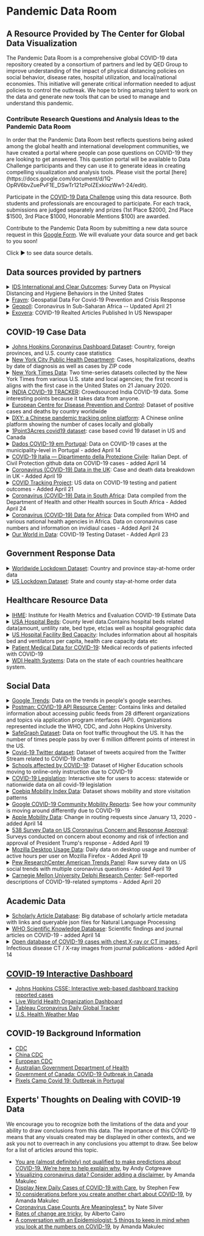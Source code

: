 <head>
<!-- Google Tag Manager -->
<script>(function(w,d,s,l,i){w[l]=w[l]||[];w[l].push({'gtm.start':
new Date().getTime(),event:'gtm.js'});var f=d.getElementsByTagName(s)[0],
j=d.createElement(s),dl=l!='dataLayer'?'&l='+l:'';j.async=true;j.src=
'https://www.googletagmanager.com/gtm.js?id='+i+dl;f.parentNode.insertBefore(j,f);
})(window,document,'script','dataLayer','GTM-W964J2X');</script>
<!-- End Google Tag Manager -->
  
<!-- Global site tag (gtag.js) - Google Analytics -->
<script async src="https://www.googletagmanager.com/gtag/js?id=UA-163600698-1"></script>
<script>
  window.dataLayer = window.dataLayer || [];
  function gtag(){dataLayer.push(arguments);}
  gtag('js', new Date());

  gtag('config', 'UA-163600698-1');
</script>


</head>

<img src="https://cgdv.github.io/assets/img/sunrise.jpg" alt=""/>
<style type="text/css">
 div.container-lg.px-3.my-5.markdown-body h1 a {
    display: none;
}


 </style>

<!-- Google Tag Manager (noscript) -->
<noscript><iframe src="https://www.googletagmanager.com/ns.html?id=GTM-W964J2X"
height="0" width="0" style="display:none;visibility:hidden"></iframe></noscript>
<!-- End Google Tag Manager (noscript) -->

<h1> Pandemic Data Room </h1>
<h2> A Resource Provided by The Center for Global Data Visualization </h2>

The Pandemic Data Room is a comprehensive global COVID-19 data repository created by a consortium of partners and led by QED Group to improve understanding of the impact of physical distancing policies on social behavior, disease rates, hospital utilization, and local/national economies. This initiative will generate critical information needed to adjust policies to control the outbreak. We hope to bring amazing talent to work on the data and generate new tools that can be used to manage and understand this pandemic.

<h3> Contribute Research Questions and Analysis Ideas to the Pandemic Data Room </h3>
In order that the Pandemic Data Room best reflects questions being asked among the global health and international development communities, we have created a portal where people can pose questions on COVID-19 they are looking to get answered. This question portal will be available to Data Challenge  participants and they can use it to generate ideas in creating compelling visualization and analysis tools. Please visit the portal [here](https://docs.google.com/document/d/1Q-OpRV6bvZuePvF1E_DSwTr121zPoIZExkiozWw1-24/edit).  



Participate in the <a href="https://cgdv.github.io/challenges/COVID-19/" target="_blank">COVID-19 Data Challenge</a> using this data resource. Both students and professionals are encouraged to participate. For each track, submissions are judged separately and prizes (1st Place $2000, 2nd Place $1500, 3rd Place $1000, Honorable Mentions $100) are awarded. 

Contribute to the Pandemic Data Room by submitting a new data source request in this [Google Form](https://docs.google.com/forms/d/e/1FAIpQLSdn74SkcHp3lJ6rv2QTU1VmeliwUe_d6G8H_dFvVf_J_LEeMQ/viewform). We will evaluate your data source and get back to you soon!

Click ▶ to see data source details.

<h2> Data sources provided by partners  </h2>

<details>
<summary>
<a href="//www.idsinternational.com">IDS International and Clear Outcomes</a>: Survey Data on Physical Distancing and Hygiene Behaviors in the United States</summary>
<p>
<ul>
<li> Detailed Description: Flattening the curve depends on the population following policies on physical distancing (e.g., staying home, avoiding contact closer than 6’) and hygiene (e.g., washing hands, wearing masks). Getting back to work depends on measuring the effectiveness of policies and behaviors so that governments, institutions, businesses, and individuals can make better decisions on what can be done without triggering new outbreaks. IDS is a data and technology company working to create data collection and analysis tools to better measure compliance and effectiveness of pandemic behavior safety.  
On April 6th, 2020, IDS conducted an online survey among a nationally representative sample about Physical Distancing and Hygiene Behaviors. See and download latest results of IDS's nationwide poll, summary for survey results and survey questions <a href="https://docs.google.com/document/d/13MWuEBU9a7Z9ShqZKCmNeGZn4yDMdDje5M7RT2E6G54/edit">here</a>.</li>
<li> Data Resolution: US </li>
<li> File type: .csv </li>
</ul>
</p>
</details>

<details>
<summary>
<a href="https://fraym.io/">Fraym</a>: Geospatial Data For Covid-19 Prevention and Crisis Response</summary>
<p>
<ul>
<li> Detailed Description: The risks posed by coronavirus are especially high for millions of people who live in low-and middle-income countries, where financial, medical equipment, and health personnel resources are highly constrained. 
To rapidly identify countries, cities and communities that exhibit the greatest risk of emergency cases and rapid transmission, Fraym provides access to relevant data layers including Emergency Case Risk Factors (Smoking prevalence, Elderly households, Body health - obesity, child stunting, child wasting) and Transmission Risk Factors (Population density, Household size, Occupation, Transportation modes, Hand Washing Practices).
CGDV has requested the above data layers for countries including Guatemala, Kenya, Nigeria, Pakistan, Philippines, Rwanda, Senegal, and South Africa. Each folder should have a data dictionary and a citation guide for use. Download raster files with high-resolution down to 1km2 in <a href="https://drive.google.com/drive/folders/14P_mzWfNmottpzMtTpCvvuT1gkotvK5p?usp=sharing">CGDV Google Drive</a>. </li>
<li> Data Resolution: Country </li>
<li> File type: TIF File </li>
</ul>
</p>
</details>


<details>
<summary>
<a href="https://www.geopoll.com//">Geopoll</a>: Coronavirus In Sub-Saharan Africa -- Updated April 21</summary>
<p>
<ul>
<li> Detailed Description: As a research organization that conducts remote research, GeoPoll takes an initiative to assist the global response to coronavirus. From March 10th – 13th, 2020, GeoPoll administered a <a href='https://www.geopoll.com/blog/coronavirus-africa/'>first-round survey</a> on the knowledge of and perceptions towards coronavirus in South Africa, Kenya, and Nigeria. This survey examined awareness levels, primary information sources, knowledge of how to prevent the virus, and levels of worry.
<br>
<br> On April 15th, Geopoll further conducted a <a href='https://www.geopoll.com/blog/report-covid-19-coronavirus-africa/'>second-round survey </a> about How Africans in 12 Nations are Responding to the COVID-19 Outbreak. The remote study examined the effects coronavirus is already having on people throughout the region.
<br>
<br>Click links above to read full reports of both surveys. Download a copy of the survey data in <a href="https://drive.google.com/drive/folders/14P_mzWfNmottpzMtTpCvvuT1gkotvK5p?usp=sharing">CGDV Google Drive</a>. </li>
<li> Data Resolution: County in African countries </li>
<li> File type: Excel </li>
</ul>
</p>
</details>

<details>
<summary>
<a href="http://www.exovera.com/">Exovera</a>: COVID-19 Realted Articles Published In US Newspaper </summary>
<p>
<ul>
<li> Detailed Description: Exovera provides COVID-19 social media data through its robust API platform. Download data files in <a href="https://drive.google.com/drive/folders/14P_mzWfNmottpzMtTpCvvuT1gkotvK5p?usp=sharing">CGDV Google Drive</a>. </li>
  <ul>
  <li> politics_coronavirus_rawdata_Jan012020-Apr072020.json: The US Politics dataset is a set of ~1m articles since Jan 01 2020, from ~10k sources both local/national of US newspapers/online news related to US Politics (using an Exovera Classifier that tags politics related content at a high level of recall).  </li>
  <li> coronavirus_english_topSources_04072020.json: Data from the top 500 largest publishers (in English/by reach) in Exovera's overall dataset. The data is collected via API from social media posts that contain URL's from the top publishers.  </li>
  <li> coronavirus_general_media_timeseries-04072020.csv: The timeseries are from Coronavirus related terms/content within all-english online News/Print media that we have access to worldwide, it encompasses 55k sources and uses an initial set of keywords to pull up content. The initial set of search terms has ~15m results with keywords 'Coronavirus', 'covid-19', 'covid19', "2019-nCoV" and "Sars-COV-2". Data are based around tagging / subtopic detection with labels applied.  </li> </ul>
<li> Data Resolution: US </li>
<li> File type: .json, .csv </li>
</ul>
</p>
</details>

## COVID-19 Case Data  

<details>
<summary>
<a href="https://github.com/CSSEGISandData/COVID-19">Johns Hopkins Coronavirus Dashboard Dataset</a>: Country, foreign provinces, and U.S. county case statistics</summary>
<p>
<ul>

<li> Detailed Description: Contains recovered, infected, and fatility case numbers for all countries, province-level for many countries, and county level for the US. Data is sourced from a variety of health organizations around the world.</li>
<li> Data Resolution: Global (some province level), U.S. County</li>
<li> Frequency of update: Daily </li>
<li> Download Method: Download / Clone </li>
<ul>
  <li> File type: CSV </li></ul>
<li> Cleaning requirements: Minimal </li>
<li> Link: <a href="https://github.com/CSSEGISandData/COVID-19">https://github.com/CSSEGISandData/COVID-19</a></li>
</ul>
</p>
</details>


<details>
<summary>
<a href="https://github.com/nychealth/coronavirus-data">New York City Public Health Department</a>: Cases, hospitalizations, deaths by date of diagnosis as well as cases by ZIP code</summary>
<p>
<ul>

<li> Detailed Description: There are a lot of files in the github repo, however only 2 datasets that I think valuable (case-hosp-death.csv and tests-by-zcta.csv). The case-hosp-death accounts cases by date of diagnosis, hospitalized and deaths in NYC hospitals. The latter dataset is cumulative positive cases per zip code</li>
<li> Data Resolution: U.S., U.S. ZIP</li>
<li> Frequency of update: Daily </li>
<li> Download Method: Download / Clone </li>
<ul>
  <li> File type: CSV </li></ul>
<li> Cleaning requirements: Minimal </li>
<li> Link: <a href="https://github.com/nychealth/coronavirus-data">https://github.com/nychealth/coronavirus-data</a></li>
</ul>
</p>
</details>


<details>
<summary>
<a href="https://github.com/nytimes/covid-19-data">New York Times Data</a>: Two time-series datasets collected by the New York Times from various U.S. state and local agencies; the first record is aligns with the first case in the United States on 21 January 2020.</summary>
<p>
<ul>

<li> Detailed Description: Two time-series datasets collected by the New York Times from various state and local government agencies; the first record is the first case in the United States on 21 January 2020. One dataset contains information aggregated at the state-level and the other is information broken down by county. Features contained are: date, county/state, fips, cases, and deaths. NOTE: This source only provides information about positive cases.</li>
<li> Data Resolution: U.S. States, U.S. County</li>
<li> Frequency of update: Daily </li>
<li> Download Method: Download / Clone </li>
<ul>
  <li> File type: CSV </li></ul>
<li> Cleaning requirements: Minimal </li>
<li> Link: <a href="https://github.com/nytimes/covid-19-data">https://github.com/nytimes/covid-19-data</a></li>
</ul>
</p>
</details>

<details>
<summary>
<a href="https://github.com/covid19india/api">INDIA COVID-19 TRACKER</a>: Crowdsourced India COVID-19 data. Some interesting points because it takes data from anyone.</summary>
<p>
<ul>

<li> Detailed Description: This is a link to a GitHub repository that is used to crowdsource data about COVID-19 in India. The crowdsourced data has been used to make an HTML page (the link is in the GitHub repository). The data is crowdsourced through telegram, a social media type application, but it is not thoroughly validated. It is really interesting data about India, but it needs to be used appropriately in analysis. It is submitted through a social media platform, so some of it is likely incorrect, but could make fantastic supplementary data.</li>
<li> Data Resolution: Country</li>
<li> Frequency of update: Daily </li>
<li> Download Method: Clone / API </li>
<ul>
  <li> File type: JSON </li></ul>
<li> Cleaning requirements: Minimal </li>
<li> Link: <a href="https://github.com/covid19india/api">https://github.com/covid19india/api</a></li>
</ul>
</p>
</details>

<details>
<summary>
<a href="https://www.ecdc.europa.eu/en/publications-data/download-todays-data-geographic-distribution-covid-19-cases-worldwide">European Centre for Disease Prevention and Control</a>: Dataset of positive cases and deaths by country worldwide</summary>
<p>
<ul>

<li> Detailed Description: Contains a dataset that tracks positive cases and deaths per country. Originally a record data but could be transformed into timeseries with decent coding work</li>
<li> Data Resolution: Global</li>
<li> Frequency of update: Daily </li>
<li> Download Method: Download </li>
<ul>
  <li> File type: CSV, JSON, XML </li></ul>
<li> Cleaning requirements: Minimal/Moderate </li>
<li> Link: <a href="https://www.ecdc.europa.eu/en/publications-data/download-todays-data-geographic-distribution-covid-19-cases-worldwide">https://www.ecdc.europa.eu/en/publications-data/download-todays-data-geographic-distribution-covid-19-cases-worldwide</a></li>
</ul>
</p>
</details>


<details>
<summary>
<a href="https://ncov.dxy.cn/ncovh5/view/pneumonia">DXY: a Chinese pandemic tracking online platform</a>: A Chinese online platform showing the number of cases locally and globally</summary>
<p>
<ul>

<li> Detailed Description: Daily confirmed, deaths, and recovered cases worldwide. There is English version if click "switch to English version", but it doesn't provide dataset to download.</li>
<li> Data Resolution: Global, China</li>
<li> Frequency of update: Daily </li>
<li> Download Method: Copy-paste </li>
<ul>
  <li> File type: Text </li></ul>
<li> Cleaning requirements: Significant </li>
<li> Link: <a href="https://ncov.dxy.cn/ncovh5/view/pneumonia">https://ncov.dxy.cn/ncovh5/view/pneumonia</a></li>
</ul>
</p>
</details>

<details>
<summary>
<a href="https://coronavirus.1point3acres.com/en">1Point3Acres covid19 dataset</a>: case based covid 19 dataset in US and Canada</summary>
<p>
<ul>

<li> Detailed Description: The case data contains case id, confirmed date, state/province, county (for US only), confirmed case count, and death count. (Have rules on citing this source)</li>
<li> Data Resolution: US(county level) and Canada</li>
<li> Frequency of update: Daily </li>
<li> Download Method: API(I have requested and get the API access token,  20 requests per 24 hour) </li>
<ul>
  <li> File type: CSV </li></ul>
<li> Cleaning requirements: Minimal </li>
<li> Link: <a href="https://coronavirus.1point3acres.com/en">https://coronavirus.1point3acres.com/en</a></li>
</ul>
</p>
</details>

<details>
<summary>
<a href="https://github.com/dssg-pt/covid19pt-data">Dados COVID-19 em Portugal</a>: Data on COVID-19 cases at the municipality-level in Portugal - added April 14</summary>
<p>
<ul>

<li> Detailed Description: Data sourced from the Portuguese Directorate General of Health on their dashboard site <a href="https://covid19.min-saude.pt/ponto-de-situacao-atual-em-portugal/">Dashboard</a> as well as other reports.</li>
<li> Data Resolution: Portugal, Municipalities of Portugal</li>
<li> Frequency of update: Daily </li>
<li> Download Method: Download / Clone </li>
<ul>
  <li> File type: CSV </li></ul>
<li> Cleaning requirements: Moderate (Data in Portuguese) </li>
<li> Link: <a href="https://github.com/dssg-pt/covid19pt-data">https://github.com/dssg-pt/covid19pt-data"</a></li>
</ul>
</p>
</details>

<details>
<summary>
<a href="https://github.com/pcm-dpc/COVID-19">COVID-19 Italia — Dipartimento della Protezione Civile</a>: Italian Dept. of Civil Protection github data on COVID-19 cases - added April 14</summary>
<p>
<ul>

<li> Detailed Description: Data from the arcGIS dashboard set up by the Italian Dept. of Civil Protection.<a href="http://arcg.is/C1unv">Dashboard</a></li>
<li> Data Resolution: Italy, Regions/Provinces of Italy</li>
<li> Frequency of update: Daily </li>
<li> Download Method: Download / Clone </li>
<ul>
  <li> File type: CSV </li></ul>
<li> Cleaning requirements: Moderate (Data in Italian) </li>
<li> Link: <a href="https://github.com/pcm-dpc/COVID-19">https://github.com/pcm-dpc/COVID-19"</a></li>
</ul>
</p>
</details>

<details>
<summary>
<a href="https://coronavirus.data.gov.uk/#local-authorities">Coronavirus (COVID-19) Data in the UK</a>: Case and death data breakdown in UK - Added April 19</summary>
<p>
<ul>

<li> Detailed Description: Compilation of case and death data at the nation, region, and upper tier local authority (UTLA) levels by data.gov.uk</li>
<li> Data Resolution: UK, Nations, Regions, ULTA</li>
<li> Frequency of update: Daily </li>
<li> Download Method: Download </li>
<ul>
  <li> File type: CSV </li></ul>
<li> Cleaning requirements: Minimal </li>
<li> Link: <a href="https://coronavirus.data.gov.uk/#local-authorities">https://coronavirus.data.gov.uk/#local-authorities</a></li>
</ul>
</p>
</details>

<details>
<summary>
<a href="https://covidtracking.com/about-project">COVID Tracking Project</a>: US  data on COVID-19 testing and patient outcomes - Added April 21</summary>
<p>
<ul>

<li> Detailed Description: The COVID Tracking Project is a volunteer organization launched from The Atlantic and dedicated to collecting and publishing the data required to understand the COVID-19 outbreak in the United States. Every day, they collect data on COVID-19 testing and patient outcomes from all 50 states, 5 territories, and the District of Columbia. Their dataset is currently in use by national and local news organizations across the US and by research projects and agencies worldwide.

</li>
<li> Data Resolution: US state, county</li>
<li> Frequency of update: Daily </li>
<li> Download Method: Download </li>
<ul>
  <li> File type: CSV, .json  </li></ul>
<li> Cleaning requirements: Moderate </li>
<li> Link: <a href="https://covidtracking.com/api">https://covidtracking.com/api</a></li>
</ul>
</p>
</details>

<details>
<summary>
<a href="https://github.com/dsfsi/covid19za">Coronavirus (COVID-19) Data in South Africa</a>: Data compiled from the Department of Health and other Health sources in South Africa - Added April 24</summary>
<p>
<ul>

<li> Data Resolution: South Africa, South African States/Provinces</li>
<li> Frequency of update: Daily </li>
<li> Download Method: Download / Clone </li>
<ul>
  <li> File type: CSV </li></ul>
<li> Cleaning requirements: Minimal/Moderate </li>
<li> Link: <a href="https://github.com/dsfsi/covid19za">https://github.com/dsfsi/covid19za</a></li>
</ul>
</p>
</details>

<details>
<summary>
<a href="https://github.com/dsfsi/covid19africa">Coronavirus (COVID-19) Data for Africa</a>: Data compiled from WHO and various national health agencies in Africa. Data on coronavirus case numbers and information on invidiaul cases - Added April 24</summary>
<p>
<ul>

<li> Data Resolution: Africa Aggregate, African Nations with some state/province</li>
<li> Frequency of update: Daily </li>
<li> Download Method: Download / Clone </li>
<ul>
  <li> File type: CSV </li></ul>
<li> Cleaning requirements: Minimal/Moderate </li>
<li> Link: <a href="https://github.com/dsfsi/covid19africa">https://github.com/dsfsi/covid19africa</a></li>
</ul>
</p>
</details>

<details>
<summary>
<a href="https://ourworldindata.org/coronavirus#testing-for-covid-19">Our World in Data</a>: COVID-19 Testing Dataset - Added April 23</summary>
<p>
<ul>

<li> Detailed Description: Testing is our window onto the pandemic and how it is spreading. Without testing we have no way of understanding the pandemic. Goal of 
Our World in Data is to provide testing data over time for many countries around the world. Alongside the data, they also provides a good understanding of the definitions used and any important limitations they might have. You will also find descriptions of the data for each country.
</li>
<li> Data Resolution: Country</li>
<li> Frequency of update: Daily </li>
<li> Download Method: Download </li>
<ul>
  <li> File type: CSV, excel  </li></ul>
<li> Cleaning requirements: Moderate </li>
<li> Link: <a href="https://github.com/owid/covid-19-data/tree/master/public/data/testing">https://github.com/owid/covid-19-data/tree/master/public/data/testing</a></li>
</ul>
</p>
</details>

<h2> Government Response Data </h2>

<details>
<summary>
<a href="https://www.kaggle.com/jcyzag/covid19-lockdown-dates-by-country#countryLockdowndates.csv">Worldwide Lockdown Dataset</a>: Country and province stay-at-home order data</summary>
<p>
<ul>

<li> Detailed Description: 2 files. List of lockdown dates for each countries. A lockdown is assumed to be complete when all schools and non-essential businesses are closed. References for each country are also listed for where the information was found. Some rows contain blank provinces if it pertains to the whole nation.</li>
<li> Data Resolution: Global, </li>
<li> Frequency of update: Static? (updated 3 days ago) </li>
<li> Download Method: Download </li>
<ul>
  <li> File type: CSV </li></ul>
<li> Cleaning requirements: Minimal/Moderate </li>
<li> Link: <a href="https://www.kaggle.com/jcyzag/covid19-lockdown-dates-by-country#countryLockdowndates.csv">https://www.kaggle.com/jcyzag/covid19-lockdown-dates-by-country#countryLockdowndates.csv</a></li>
</ul>
</p>
</details>

<details>
<summary>
<a href="https://www.kaggle.com/lin0li/us-lockdown-dates-dataset">US Lockdown Dataset</a>: State and county stay-at-home order data</summary>
<p>
<ul>

<li> Detailed Description: Dates of when is each state / county's stay-at-home order becomes effective as a result of the covid-19 pandemic. This dataset is updated daily as more states & counties issue stay-at-home order. Some rows contain blank counties if it pertains to the whole state.</li>
<li> Data Resolution: U.S. States, U.S. County</li>
<li> Frequency of update: Daily </li>
<li> Download Method: Download </li>
<ul>
  <li> File type: CSV </li></ul>
<li> Cleaning requirements: Minimal/Moderate </li>
<li> Link: <a href="https://www.kaggle.com/lin0li/us-lockdown-dates-dataset">https://www.kaggle.com/lin0li/us-lockdown-dates-dataset</a></li>
</ul>
</p>
</details>

<h2> Healthcare Resource Data </h2>

<details>
<summary>
<a href="http://www.healthdata.org/covid/data-downloads">IHME</a>: Institute for Health Metrics and Evaluation COVID-19 Estimate Data</summary>
<p>
<ul>

<li> Detailed Description: IHME has produced forecasts which show hospital bed use, need for intensive care beds, and ventilator use due to COVID-19 based on projected deaths for the United States, at the country and subnational level, and countries in the European Economic Area (EEA). Forecasts at the subnational level are included for three EEA countries: Germany, Italy, and Spain. These projections are produced by models based on observed death rates from COVID-19, and include uncertainty intervals. They incorporate information about social distancing and other protective measures and are being updated daily with new data. These forecasts were developed in order to provide hospitals, policy makers, and the public with crucial information about how expected need aligns with existing resources, so that cities and countries can best prepare.</li>
<li> Data Resolution: US, Countries in the European Economic Area (EEA)</li>
<li> Frequency of update: Last updated at 1 p.m. Pacific, April 13, 2020. as of date 4/15/2020  </li>
<li> Download Method: Download </li>
<ul>
  <li> File type: CSV </li></ul>
<li> Cleaning requirements: Minimal </li>
<li> Link: <a href="http://www.healthdata.org/covid/data-downloads">http://www.healthdata.org/covid/data-downloads</a></li>
</ul>
</p>
</details>

<details>
<summary>
<a href="https://coronavirus-disasterresponse.hub.arcgis.com/datasets/definitivehc::definitive-healthcare-usa-hospital-beds/data?geometry=94.394%2C-16.820%2C-119.356%2C72.123&page=10">USA Hospital Beds</a>: County level data.Contains hospital beds related data(amount, untility rate, bed type, etc)as well as hospital geographic data</summary>
<p>
<ul>

<li> Detailed Description: Contains hospital beds related data(amount, untility rate, bed type, etc)as well as hospital geographic data</li>
<li> Data Resolution: US county</li>
<li> Frequency of update: Daily(not sure, last updated 'yesterday') </li>
<li> Download Method: Download </li>
<ul>
  <li> File type: CSV </li></ul>
<li> Cleaning requirements: Minimal </li>
<li> Link: <a href="https://coronavirus-disasterresponse.hub.arcgis.com/datasets/definitivehc::definitive-healthcare-usa-hospital-beds/data?geometry=94.394%2C-16.820%2C-119.356%2C72.123&page=10">https://coronavirus-disasterresponse.hub.arcgis.com/datasets/definitivehc::definitive-healthcare-usa-hospital-beds/data?geometry=94.394%2C-16.820%2C-119.356%2C72.123&page=10</a></li>
</ul>
</p>
</details>


<details>
<summary>
<a href="https://github.com/covidcaremap/covid19-healthsystemcapacity/tree/master/data/published">US Hospital Facility Bed Capacity</a>: Includes information about all hospitals bed and ventilators per capita, health care capacity data etc</summary>
<p>
<ul>

<li> Detailed Description: High quality data on US hospitals capacity including beds per capita, covid care data etc.</li>
<li> Data Resolution: US county</li>
<li> Frequency of update: Last updated on april 7 </li>
<li> Download Method: Clone </li>
<ul>
  <li> File type: CSV/geojson </li></ul>
<li> Cleaning requirements: Minimal </li>
<li> Link: <a href="https://github.com/covidcaremap/covid19-healthsystemcapacity/tree/master/data/published">https://github.com/covidcaremap/covid19-healthsystemcapacity/tree/master/data/published</a></li>
</ul>
</p>
</details>

<details>
<summary>
<a href="https://datarepository.wolframcloud.com/resources/Patient-Medical-Data-for-Novel-Coronavirus-COVID-19">Patient Medical Data for COVID-19</a>: Medical records of patients infected with COVID-19</summary>
<p>
<ul>

<li> Detailed Description: Patient record including age, sex, location, date of onset, symptoms, travel history, chronic diseases, and date of discharge or death.</li>
<li> Data Resolution: Global</li>
<li> Frequency of update: Last updated on April 1 </li>
<li> Download Method: Download </li>
<ul>
  <li> File type: CSV/JSON </li></ul>
<li> Cleaning requirements: Minimal </li>
<li> Link: <a href="https://datarepository.wolframcloud.com/resources/Patient-Medical-Data-for-Novel-Coronavirus-COVID-19">https://datarepository.wolframcloud.com/resources/Patient-Medical-Data-for-Novel-Coronavirus-COVID-19</a></li>
</ul>
</p>
</details>


<details>
<summary>
<a href="https://www.kaggle.com/danevans/world-bank-wdi-212-health-systems">WDI Health Systems</a>: Data on the state of each countries healthcare system.</summary>
<p>
<ul>

<li> Detailed Description: The stated purpose for this data is "Does health spending levels (public or private), or hospital staff have any effect on the rate at which Covid-19 spreads in a country? Can we use this data to predict the rate at which Cases or Fatalities will grow?". It is only data on healthcare expenditures and the amount of healthcare available in countries throughout the world. There is not any direct COVID-19 data, but this could make good supplementary data for a question similar to one they posed as inspiration</li>
<li> Data Resolution: Global</li>
<li> Frequency of update: Every 2-3 Days </li>
<li> Download Method: Download </li>
<ul>
  <li> File type: CSV </li></ul>
<li> Cleaning requirements: Minimal </li>
<li> Link: <a href="https://www.kaggle.com/danevans/world-bank-wdi-212-health-systems">https://www.kaggle.com/danevans/world-bank-wdi-212-health-systems</a></li>
</ul>
</p>
</details>


<h2> Social Data </h2>

<details>
<summary>
<a href="https://trends.google.com/trends/?geo=US">Google Trends</a>: Data on the trends in people's google searches.</summary>
<p>
<ul>

<li> Detailed Description: GoogleTrends data is phenomenal, it is interesting, important, and can be so insightful, IF IT IS USED CORRECTLY. It can be a little confusing the first time you see it, and the instructions given will help you understand the graphs presented on the GoogleTrends page when you input a search term. However, figuring out how to use it further and get more from it, is not super clear. All of the data is given in search intensity, scaled from 0 to 100, where 100 is the maximum search intensity. The maximum search intensity does not give you any information about the actual number of searches, that number is that search terms peak in searches, then everything else is scaled to that value. A search intensity of 50 means that term was searched half as many times as the search intensity of 100. 

Now, lets put that in context, google trends allows you to vary the time period, regional resolution, and the search term(s).
    - You can specify a time period of any range dating back to 2014.
        - Time periods of less than a week will return hourly data
        - Time periods over a week, but less than 269 days (about 9 months, but using 8 is safe) returns daily data
        - Time periods over 269 days return weekly data
    - You can choose the whole world or a specific country
        - The whole world will give you country level comparisons
        - Different countries have different levels you can compare from, for example U.S. has a default of comparing states, but you can also choose to compare by metro region.


Let's start with relative search intensities (i.e. comparing different searches):
    - You will specify a time period, and what is returned may be hourly, daily or weekly search intensities.
    - Only one term is going to reach 100 over that time period. This represents the highest search intensity for that term, and any of the other terms you are comparing.
    - Then every other search intensity is scaled from that point. No matter what term you are looking at in a relative search intensity on GoogleTrends it's search intensity = # searches for that term / # searches at the peak search intensity (100)
    - GoogleTrends allows you to compare up to five words or phrases at one time. There are ways to overlap time periods and search terms together to get a pretty good estimate to compare from, but DO NOT DO THIS UNLESS IT IS ABSOLUTELY NECESSARY. It is very difficult, and a tiny mistake makes all of your data innaccurate.

Regional Search Intensities (comparing a terms search intensity based on location):
    - You enter a search term and you can specify whether it is the whole world, or one particular country.
    - GoogleTrends gives you colored maps representing this data.
    - What the actual data has for you is similar to the relative search intensities.
    - Only one region in the region and time period you specified will be reach 100.
    - The rest of the regions are scaled the same way as relative search intensity to that moment and regions search intensity

*** You can also do regional searches that compare multiple terms, and it is really interesting. However, manipulation of that data is even more difficult, and requires a lot of attention to unravel. It is very easy to make a small mistake, and that small mistake will echo throughout all of the data, again making it worthless.

This is just a brief summary of the data given, and what I have found to be the things to watch out for, look at google trends descriptions as well for details specific to their user interface. If you still feel like you want to dive deeper into some of this data, there is a library full of research articles using the data and webpages dedicated to some manipulation of the data to get more out of it. I will just warn you to be careful, the manipulation, overlapping and other methods to change the data are always approximations, and not always correct, so read them thoughourly and check that they validated their method in some clear and accurate way.</li>
<li> Data Resolution: Global, Country Level, U.S. State Level, U.S. Metro Region Level, Other Countries Have Unique Regional Breakdowns</li>
<li> Frequency of update: Daily </li>
<li> Download Method: Download / API (pytrends) </li>
<ul>
  <li> File type: CSV </li></ul>
<li> Cleaning requirements: Minimal </li>
<li> Link: <a href="https://trends.google.com/trends/?geo=US">https://trends.google.com/trends/?geo=US</a></li>
</ul>
</p>
</details>



<details>
<summary>
<a href="https://covid-19-apis.postman.com/">Postman: COVID-19 API Resource Center</a>: Contains links and detailed information about accessing public feeds from 28 different organizations and topics via application program interfaces (API). Organizations represented include the WHO, CDC, and John Hopkins University.</summary>
<p>
<ul>

<li> Detailed Description: Contains links and detailed information about accessing public feeds from 28 different organizations and topics via application program interfaces (API). This site contains information to connect to feeds from the WHO, CDC, COVID Tracking Project, and John Hopkins University COVID Database just to name a few. There are examples of how to access an organization's Twitter and Youtube feed, however individuals must have the requisite API Key / Access Tokens to access the information contained on those sites. </li>
<li> Data Resolution: Various</li>
<li> Frequency of update: nan </li>
<li> Download Method: API </li>
<ul>
  <li> File type: Various </li></ul>
<li> Cleaning requirements: Significant </li>
<li> Link: <a href="https://covid-19-apis.postman.com/">https://covid-19-apis.postman.com/</a></li>
</ul>
</p>
</details>

<details>
<summary>
<a href="nan">SafeGraph Dataset</a>: Data on foot traffic throughout the US. It has the number of times people pass by over 6 million different points of interest in the US.</summary>
<p>
<ul>

<li> Detailed Description: This Data is based on businesses and consumer hot spots. It uses over 6 million points throughout the US and tracks the amount of foot traffic at each of these points. They give data like number of visitors over a certain period, and also offer shapefiles for mapping or any locational visualizations.</li>
<li> Data Resolution: US Points of Interest</li>
<li> Frequency of update: Daily </li>
<li> Download Method: Download </li>
<ul>
  <li> File type: CSV </li></ul>
<li> Cleaning requirements: Minimal </li>
<li> Link: <a href="https://www.safegraph.com/covid-19-data-consortium">https://www.safegraph.com/covid-19-data-consortium</a></li>
</ul>
</p>
</details>


<details>
<summary>
<a href="https://github.com/thepanacealab/covid19_twitter/tree/master/dailies/2020-03-22">Covid-19 Twitter dataset</a>: Dataset of tweets acquired from the Twitter Stream related to COVID-19 chatter</summary>
<p>
<ul>

<li> Detailed Description: Interesting dataset of social media, including daily top 1000 terms, bigrams, trigrams etc., also contains cleaned version on tweet text. Tweets languages including English Spanish and French</li>
<li> Data Resolution: Global</li>
<li> Frequency of update: every 2 days </li>
<li> Download Method: Clone </li>
<ul>
  <li> File type: CSV </li></ul>
<li> Cleaning requirements: Minmal </li>
<li> Link: <a href="https://github.com/thepanacealab/covid19_twitter/tree/master/dailies/2020-03-22">https://github.com/thepanacealab/covid19_twitter/tree/master/dailies/2020-03-22</a></li>
</ul>
</p>
</details>

<details>
<summary>
<a href="https://www.notion.so/Schools-affected-by-COVID-19-a28139cb40814869a2cd64cc9453d82c">Schools affected by COVID-19</a>: Dataset of Higher Education schools moving to online-only instruction due to COVID-19</summary>
<p>
<ul>

<li> Detailed Description: nan</li>
<li> Data Resolution: US county</li>
<li> Frequency of update: Last updated March 27 </li>
<li> Download Method: Download </li>
<ul>
  <li> File type: CSV </li></ul>
<li> Cleaning requirements: Minmal </li>
<li> Link: <a href="https://www.notion.so/Schools-affected-by-COVID-19-a28139cb40814869a2cd64cc9453d82c">https://www.notion.so/Schools-affected-by-COVID-19-a28139cb40814869a2cd64cc9453d82c</a></li>
</ul>
</p>
</details>

<details>
<summary>
<a href="https://www.quorum.us/spreadsheet/external/QCKYcPmSvYoAhnkIdcSS/">COVID-19 Legislation</a>: Interactive site for users to access: statewide or nationwide data on all covid-19 legislation</summary>
<p>
<ul>

<li> Detailed Description: Queryable and downloadable data pertaining to United States COVID-19 legislation. The data contains name of the bill, the region it spans, description of the legislation, link to the source, status, last action, date of last action, type (house/senate/other), the internal quorum link.</li>
<li> Data Resolution: U.S. States, U.S.</li>
<li> Frequency of update: At least daily </li>
<li> Download Method: Download </li>
<ul>
  <li> File type: CSV </li></ul>
<li> Cleaning requirements: Minimal </li>
<li> Link: <a href="https://www.quorum.us/spreadsheet/external/QCKYcPmSvYoAhnkIdcSS/">https://www.quorum.us/spreadsheet/external/QCKYcPmSvYoAhnkIdcSS/</a></li>
</ul>
</p>
</details>

<details>
<summary>
<a href="https://help.cuebiq.com/hc/en-us/articles/360041350092-Cuebiq-Mobility-Visit-Index-Feed-Specs#h_e4633fc1-3206-4ee5-a3b8-6f7735e22c7e">Coebiq Mobility Index Data</a>: Dataset shows mobility and store visitation patterns</summary>
<p>
<ul>

<li> Detailed Description: This data representing the level of movement within each specific county in the U.S. </li>
<li> Data Resolution: US county</li>
<li> Frequency of update: Daily </li>
<li> Download Method: AWS S3 (premier account of Coebiq needed) </li>
<ul>
  <li> File type: CSV </li></ul>
<li> Cleaning requirements: Minimal </li>
<li> Link: <a href="https://help.cuebiq.com/hc/en-us/articles/360041350092-Cuebiq-Mobility-Visit-Index-Feed-Specs#h_e4633fc1-3206-4ee5-a3b8-6f7735e22c7e">https://help.cuebiq.com/hc/en-us/articles/360041350092-Cuebiq-Mobility-Visit-Index-Feed-Specs#h_e4633fc1-3206-4ee5-a3b8-6f7735e22c7e</a></li>
</ul>
</p>
</details>


<details>
<summary>
<a href="https://www.google.com/covid19/mobility/">Google COVID-19 Community Mobility Reports</a>: See how your community is moving around differently due to COVID-19</summary>
<p>

<ul>
<li>Detailed Description: These Community Mobility Reports aim to provide insights into what has changed in response to policies aimed at combating COVID-19. The reports chart movement trends over time by geography, across different categories of places such as retail and recreation, groceries and pharmacies, parks, transit stations, workplaces, and residential. </li>
<li> Data Resolution:  </li>
<li> Frequency of update:  </li>
<li> Download Method:  </li>
 <ul>
  <li> File type:  </li>
 </ul>
<li> Cleaning requirements:  </li>
<li> Link: https://www.google.com/covid19/mobility/ </li>
</ul>
</p>
</details>

<details>
<summary>
<a href="https://www.apple.com/covid19/mobility">Apple Mobility Data</a>: Change in routing requests since January 13, 2020 - added April 14</summary>
<p>
<ul>

<li> Detailed Description: Data on mobility based on direction requests. Data has variables on transit, walking, and driving.</li>
<li> Data Resolution: Global, Major World Cities</li>
<li> Frequency of update: Daily (not sure, first made available April 14) </li>
<li> Download Method: Download </li>
<ul>
  <li> File type: CSV </li></ul>
<li> Cleaning requirements: Minimal </li>
<li> Link: <a href="https://www.apple.com/covid19/mobility">https://www.apple.com/covid19/mobility</a></li>
</ul>
</p>
</details>

<details>
<summary>
<a href="https://projects.fivethirtyeight.com/coronavirus-polls/">538 Survey Data on US Coronavirus Concern and Response Approval</a>: Surveys conducted on concern about economy and risk of infection and approval of President Trump's response - Added April 19</summary>
<p>
<ul>

<li> Detailed Description: 538 compiled surveys from pollsters on concern about the economy, concern about getting infected, and approval of President Trump's response. Users shold use files ending in '_toplines' as this is the data that is used on the site. Polls files show how various polls are weighted to get to topline numbers.</li>
<li> Data Resolution: US</li>
<li> Frequency of update: Daily </li>
<li> Download Method: Download </li>
<ul>
  <li> File type: CSV </li></ul>
<li> Cleaning requirements: Minimal </li>
<li> Link: <a href="https://projects.fivethirtyeight.com/coronavirus-polls/">https://projects.fivethirtyeight.com/coronavirus-polls/</a></li>
</ul>
</p>
</details>

<details>
<summary>
<a href="https://blog.mozilla.org/data/2020/03/30/opening-data-to-understand-social-distancing/">Mozilla Desktop Usage Data</a>: Daily data on desktop usage and number of active hours per user on Mozilla Firefox - Added April 19</summary>
<p>
<ul>
<li> Data Resolution: Global, Major World Cities, Most US Cities</li>
<li> Frequency of update: Daily </li>
<li> Download Method: Download </li>
<ul>
  <li> File type: CSV </li></ul>
<li> Cleaning requirements: Moderate </li>
<li> Link: <a href="https://blog.mozilla.org/data/2020/03/30/opening-data-to-understand-social-distancing/">https://blog.mozilla.org/data/2020/03/30/opening-data-to-understand-social-distancing/</a></li>
</ul>
</p>
</details>


<details>
<summary>
<a href="https://www.people-press.org/dataset/covid-19-late-march-2020/">Pew ResearchCenter American Trends Panel</a>: Raw survey data on US social trends with multiple coronavirus questions - Added April 19</summary>
<p>
<ul>

<li> Detailed Description: Survey data on american trends. Data is individual-level survey responses for the American Trends Panel by the Pew Research Center. Ensure that you appropriately weighted measures when analyzing this data. The download includes multiple pdf files with the methodology and questionnaire, which should be closely reviewed.</li>
<li> Data Resolution: US</li>
<li> Frequency of update: nan </li>
<li> Download Method: Download (must make an account) </li>
<ul>
  <li> File type: SPSS (.SAV) Format </li></ul>
<li> Cleaning requirements: Significant </li>
<li> Link: <a href="https://www.people-press.org/dataset/covid-19-late-march-2020/">https://www.people-press.org/dataset/covid-19-late-march-2020/</a></li>
</ul>
</p>
</details>

<details>
<summary>
<a href="https://covid-survey.dataforgood.fb.com/"> Carnegie Mellon University Delphi Research Center</a>: Self-reported descriptions of COVID-19-related symptoms - Added April 20</summary>
<p>
<ul>

<li> Detailed Description: The survey from CMU Delphi Research Center asks people to self-report symptoms associated with COVID-19 or the flu that they or anyone in their household has experienced in the last 24 hours. Data are gathered nationwide with the help of Facebook and Google. High correlation between self-reported descriptions of COVID-19-related symptoms and test-confirmed cases of the disease suggests self-reports might soon help the researchers in forecasting COVID-19 activity.
<br>
<br>Delphi COVID-19 Response Team develops API for accessing the Delphi's COVID-19 Surveillance Streams (covidcast) data source of the Delphi's epidemiological data. COVIDcast displays signals related to COVID-19 activity levels across the United States, derived from a variety of anonymized, aggregated data sources made available by multiple partners.
Each signal may reflect the prevalence of COVID-19 infection, mild symptoms, or more severe disease over time. Each signal can be presented at multiple geographic resolutions: state, county, and/or metropolitan area. All these signals taken together may suggest heightened or rising COVID-19 activity in specific locations.
<br>
<br>Find home of Delphi's epidemiological data API <a href="https://cmu-delphi.github.io/delphi-epidata/api/"> here</a>
<br>
<br>Find Delphi's homepage <a href="https://delphi.cmu.edu/"> here</a> 
<br>
<br>Find Facebook & Carnegie Mellon University COVID-19 Symptom Map <a href="https://covid-survey.dataforgood.fb.com/"> here</a> 

</li>
<li> Data Resolution: US county</li>
<li> Frequency of update: daily </li>
<li> Download Method: Web Scraping using API. Libraries and Code Samples are available for CoffeeScript, JavaScript, Python, and R.</li>
<li> Cleaning requirements: Significant </li>
<li> Link: <a href="https://cmu-delphi.github.io/delphi-epidata/api/">https://cmu-delphi.github.io/delphi-epidata/api/</a></li>
</ul>
</p>
</details>


<h2> Academic Data </h2>


<details>
<summary>
<a href="https://www.kaggle.com/allen-institute-for-ai/CORD-19-research-challenge#metadata.csv">Scholarly Article Database</a>: Big database of scholarly article metadata with links and queryable json files for Natural Language Processing</summary>
<p>
<ul>

<li> Detailed Description: This dataset combines 44k+ scholarly articles/literature pertaining to the coronavirus. It can be used to analyze the main authors, sources, titles, journal and abstract for the analyst to look into. Each row provides a link to the article if Natural Language Processing should be a desired task. </li>
<li> Data Resolution: U.S.</li>
<li> Frequency of update: Static </li>
<li> Download Method: Download/Embedded link </li>
<ul>
  <li> File type: JSON </li></ul>
<li> Cleaning requirements: Significant </li>
<li> Link: <a href="https://www.kaggle.com/allen-institute-for-ai/CORD-19-research-challenge#metadata.csv">https://www.kaggle.com/allen-institute-for-ai/CORD-19-research-challenge#metadata.csv</a></li>
</ul>
</p>
</details>

<details>
<summary>
<a href="https://www.who.int/emergencies/diseases/novel-coronavirus-2019/global-research-on-novel-coronavirus-2019-ncov">WHO Scientific Knowledge Database</a>: Scientific findings and journal articles on COVID-19 - added April 14</summary>
<p>
<ul>

<li> Detailed Description: nan</li>
<li> Data Resolution: Global</li>
<li> Frequency of update: Daily </li>
<li> Download Method: Download </li>
<ul>
  <li> File type: CSV </li></ul>
<li> Cleaning requirements: Moderate </li>
<li> Link: <a href="https://www.who.int/emergencies/diseases/novel-coronavirus-2019/global-research-on-novel-coronavirus-2019-ncov">https://www.who.int/emergencies/diseases/novel-coronavirus-2019/global-research-on-novel-coronavirus-2019-ncov</a></li>
</ul>
</p>
</details>

<details>
<summary>
<a href="https://github.com/ieee8023/covid-chestxray-dataset">Open database of COVID-19 cases with chest X-ray or CT images.</a>: Infectious disease CT / X-ray images from journal publications - added April 14</summary>
<p>
<ul>

<li> Detailed Description: Articles submitted by anyone, and images scraped to create the dataset. Variables include basic demographic info, location, and medical condition info.</li>
<li> Data Resolution: Global</li>
<li> Frequency of update: Daily </li>
<li> Download Method: Download / Clone </li>
<ul>
  <li> File type: CSV / JPG </li></ul>
<li> Cleaning requirements: Moderate </li>
<li> Link: <a href="https://github.com/ieee8023/covid-chestxray-dataset>https://github.com/ieee8023/covid-chestxray-dataset"</a></li>
</ul>
</p>
</details>




<h2> COVID-19 Interactive Dashboard </h2>

* [Johns Hopkins CSSE: Interactive web-based dashboard tracking reported cases](https://coronavirus.jhu.edu/map.html)
* [Live World Health Organization Dashboard](https://who.sprinklr.com/)
* [Tableau Coronavirus Daily Global Tracker](https://www.tableau.com/covid-19-coronavirus-data-resources)
* [U.S. Health Weather Map](https://healthweather.us/?mode=Atypical)


<h2> COVID-19 Background Information </h2>

* [CDC](https://www.cdc.gov/coronavirus/2019-ncov/index.html)
* [China CDC](http://weekly.chinacdc.cn/news/TrackingtheEpidemic.htm)
* [European CDC](https://www.ecdc.europa.eu/en/publications-data/download-todays-data-geographic-distribution-covid-19-cases-worldwide)
* [Australian Government Department of Health](https://www.health.gov.au/news/health-alerts/novel-coronavirus-2019-ncov-health-alert/coronavirus-covid-19-current-situation-and-case-numbers)
* [Government of Canada: COVID-19 Outbreak in Canada](https://www.canada.ca/en/public-health/services/diseases/2019-novel-coronavirus-infection/symptoms.html)
* [Pixels Camp Covid 19: Outbreak in Portugal](https://www.notion.so/Pixels-Camp-Covid-19-625db3064e5a469db9a13c439c439687)

  
    
<h2> Experts' Thoughts on Dealing with COVID-19 Data </h2>
We encourage you to recognize both the limitations of the data and your ability to draw conclusions from this data. The importance of this COVID-19 means that any visuals created may be displayed in other contexts, and we ask you not to overreach in any conclusions you attempt to draw. See below for a list of articles around this topic.  

* [You are (almost definitely) not qualified to make predictions about COVID-19. We’re here to help explain why](
https://www.tableau.com/about/blog/2020/4/you-are-almost-definitely-not-qualified-make-predictions-about-covid-19
), by Andy Cotgreave
* [Visualizing coronavirus data? Consider adding a disclaimer](https://www.tableau.com/about/blog/2020/4/visualizing-coronavirus-data-consider-adding-disclaimer), by Amanda Makulec  
* [Display New Daily Cases of COVID-19 with Care](https://www.perceptualedge.com/blog/?p=3123), by Stephen Few  
* [10 considerations before you create another chart about COVID-19](https://www.tableau.com/about/blog/2020/3/ten-considerations-you-create-another-chart-about-covid-19), by Amanda Makulec
* [Coronavirus Case Counts Are Meaningless*](https://fivethirtyeight.com/features/coronavirus-case-counts-are-meaningless/), by Nate Silver  
* [Rates of change are tricky](http://www.thefunctionalart.com/2020/03/rates-of-change-are-tricky.html), by Alberto Cairo  
* [A conversation with an Epidemiologist: 5 things to keep in mind when you look at the numbers on COVID-19](https://www.tableau.com/about/blog/2020/4/conversation-epidemiologist-5-things-keep-mind-when-you-look-numbers-covid-19?utm_campaign=Awareness-CORE-ALL-ALL-ALL-ALL&utm_medium=Social&utm_source=Twitter&utm_campaign_id=2020207), by Amanda Makulec

 
